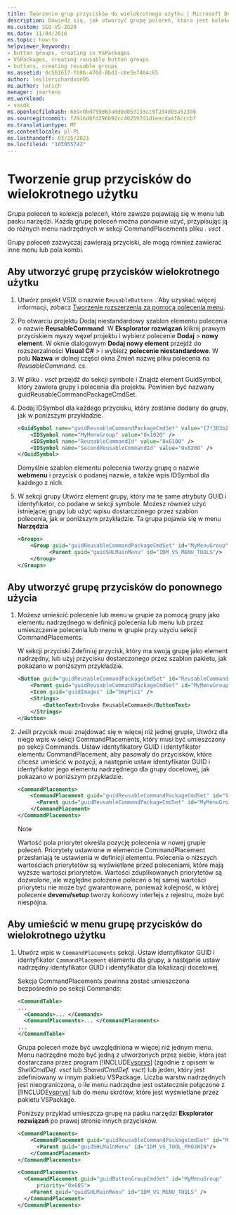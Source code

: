 ```yaml
---
title: Tworzenie grup przycisków do wielokrotnego użytku | Microsoft Docs
description: Dowiedz się, jak utworzyć grupę poleceń, która jest kolekcją poleceń, które pojawiają się razem w menu lub pasku narzędzi.
ms.custom: SEO-VS-2020
ms.date: 11/04/2016
ms.topic: how-to
helpviewer_keywords:
- button groups, creating in VSPackages
- VSPackages, creating reusable button groups
- buttons, creating reusable groups
ms.assetid: 0c561617-fb86-476d-8bd1-c6e5e7464c65
author: leslierichardson95
ms.author: lerich
manager: jmartens
ms.workload:
- vssdk
ms.openlocfilehash: 6b9c0bd759083a0d0d053133cc9f2d4d03a52389
ms.sourcegitcommit: f2916d8fd296b92cc402597d1d1eecda4f6cccbf
ms.translationtype: MT
ms.contentlocale: pl-PL
ms.lasthandoff: 03/25/2021
ms.locfileid: "105055742"
---
```

# <a name="create-reusable-groups-of-buttons"></a>Tworzenie grup przycisków do wielokrotnego użytku
Grupa poleceń to kolekcja poleceń, które zawsze pojawiają się w menu lub pasku narzędzi. Każdą grupę poleceń można ponownie użyć, przypisując ją do różnych menu nadrzędnych w sekcji CommandPlacements pliku *. vsct* .

 Grupy poleceń zazwyczaj zawierają przyciski, ale mogą również zawierać inne menu lub pola kombi.

## <a name="to-create-a-reusable-group-of-buttons"></a>Aby utworzyć grupę przycisków wielokrotnego użytku

1. Utwórz projekt VSIX o nazwie `ReusableButtons` . Aby uzyskać więcej informacji, zobacz [Tworzenie rozszerzenia za pomocą polecenia menu](../extensibility/creating-an-extension-with-a-menu-command.md).

2. Po otwarciu projektu Dodaj niestandardowy szablon elementu polecenia o nazwie **ReusableCommand**. W **Eksplorator rozwiązań** kliknij prawym przyciskiem myszy węzeł projektu i wybierz polecenie **Dodaj**  >  **nowy element**. W oknie dialogowym **Dodaj nowy element** przejdź do rozszerzalności **Visual C#**  >   i wybierz **polecenie niestandardowe**. W polu **Nazwa** w dolnej części okna Zmień nazwę pliku polecenia na *ReusableCommand. cs*.

3. W pliku *. vsct* przejdź do sekcji symbole i Znajdź element GuidSymbol, który zawiera grupy i polecenia dla projektu. Powinien być nazwany guidReusableCommandPackageCmdSet.

4. Dodaj IDSymbol dla każdego przycisku, który zostanie dodany do grupy, jak w poniższym przykładzie.

    ```xml
    <GuidSymbol name="guidReusableCommandPackageCmdSet" value="{7f383b2a-c6b9-4c1d-b4b8-a26dc5b60ca1}">
        <IDSymbol name="MyMenuGroup" value="0x1020" />
        <IDSymbol name="ReusableCommandId" value="0x0100" />
        <IDSymbol name="SecondReusableCommandId" value="0x0200" />
    </GuidSymbol>
    ```

     Domyślnie szablon elementu polecenia tworzy grupę o nazwie **webmenu** i przycisk o podanej nazwie, a także wpis IDSymbol dla każdego z nich.

5. W sekcji grupy Utwórz element grupy, który ma te same atrybuty GUID i identyfikator, co podane w sekcji symbole. Możesz również użyć istniejącej grupy lub użyć wpisu dostarczonego przez szablon polecenia, jak w poniższym przykładzie. Ta grupa pojawia się w menu **Narzędzia**

    ```xml
    <Groups>
        <Group guid="guidReusableCommandPackageCmdSet" id="MyMenuGroup" priority="0x0600">
              <Parent guid="guidSHLMainMenu" id="IDM_VS_MENU_TOOLS"/>
        </Group>
    </Groups>
    ```

## <a name="to-create-a-group-of-buttons-for-reuse"></a>Aby utworzyć grupę przycisków do ponownego użycia

1. Możesz umieścić polecenie lub menu w grupie za pomocą grupy jako elementu nadrzędnego w definicji polecenia lub menu lub przez umieszczenie polecenia lub menu w grupie przy użyciu sekcji CommandPlacements.

     W sekcji przyciski Zdefiniuj przycisk, który ma swoją grupę jako element nadrzędny, lub użyj przycisku dostarczonego przez szablon pakietu, jak pokazano w poniższym przykładzie.

    ```xml
    <Button guid="guidReusableCommandPackageCmdSet" id="ReusableCommandId" priority="0x0100" type="Button">
        <Parent guid="guidReusableCommandPackageCmdSet" id="MyMenuGroup" />
        <Icon guid="guidImages" id="bmpPic1" />
        <Strings>
            <ButtonText>Invoke ReusableCommand</ButtonText>
        </Strings>
    </Button>
    ```

2. Jeśli przycisk musi znajdować się w więcej niż jednej grupie, Utwórz dla niego wpis w sekcji CommandPlacements, który musi być umieszczony po sekcji Commands. Ustaw identyfikatory GUID i identyfikator elementu CommandPlacement, aby pasowały do przycisków, które chcesz umieścić w pozycji, a następnie ustaw identyfikator GUID i identyfikator jego elementu nadrzędnego dla grupy docelowej, jak pokazano w poniższym przykładzie.

    ```xml
    <CommandPlacements>
        <CommandPlacement guid="guidReusableCommandPackageCmdSet" id="SecondReusableCommandId" priority="0x105">
          <Parent guid="guidReusableCommandPackageCmdSet" id="MyMenuGroup" />
        </CommandPlacement>
    </CommandPlacements>
    ```

    > [!NOTE]
    > Wartość pola priorytet określa pozycję polecenia w nowej grupie poleceń. Priorytety ustawione w elemencie CommandPlacement przesłaniają te ustawienia w definicji elementu. Polecenia o niższych wartościach priorytetów są wyświetlane przed poleceniami, które mają wyższe wartości priorytetów. Wartości zduplikowanych priorytetów są dozwolone, ale względne położenie poleceń o tej samej wartości priorytetu nie może być gwarantowane, ponieważ kolejność, w której polecenie **devenv/setup** tworzy końcowy interfejs z rejestru, może być niespójna.

## <a name="to-put-a-reusable-group-of-buttons-on-a-menu"></a>Aby umieścić w menu grupę przycisków do wielokrotnego użytku

1. Utwórz wpis w `CommandPlacements` sekcji. Ustaw identyfikator GUID i identyfikator `CommandPlacement` elementu dla grupy, a następnie ustaw nadrzędny identyfikator GUID i identyfikator dla lokalizacji docelowej.

    Sekcja CommandPlacements powinna zostać umieszczona bezpośrednio po sekcji Commands:

   ```xml
   <CommandTable>
   ...
     <Commands>... </Commands>
     <CommandPlacements>... </CommandPlacements>
   ...
   </CommandTable>
   ```

    Grupa poleceń może być uwzględniona w więcej niż jednym menu. Menu nadrzędne może być jedną z utworzonych przez siebie, która jest dostarczana przez program [!INCLUDE[vsprvs](../code-quality/includes/vsprvs_md.md)] (zgodnie z opisem w *ShellCmdDef. vsct* lub *SharedCmdDef. vsct*) lub jeden, który jest zdefiniowany w innym pakietu VSPackage. Liczba warstw nadrzędnych jest nieograniczona, o ile menu nadrzędne jest ostatecznie połączone z [!INCLUDE[vsprvs](../code-quality/includes/vsprvs_md.md)] lub do menu skrótów, które jest wyświetlane przez pakietu VSPackage.

    Poniższy przykład umieszcza grupę na pasku narzędzi **Eksplorator rozwiązań** po prawej stronie innych przycisków.

   ```xml
   <CommandPlacements>
       <CommandPlacement guid="guidReusableCommandPackageCmdSet" id="MyMenuGroup" priority="0xF00">
         <Parent guid="guidSHLMainMenu" id="IDM_VS_TOOL_PROJWIN"/>
       </CommandPlacement>
   </CommandPlacements>
   ```

   ```xml
   <CommandPlacements>
     <CommandPlacement guid="guidButtonGroupCmdSet" id="MyMenuGroup"
         priority="0x605">
       <Parent guid="guidSHLMainMenu" id="IDM_VS_MENU_TOOLS" />
     </CommandPlacement>
   </CommandPlacements>

   ```
